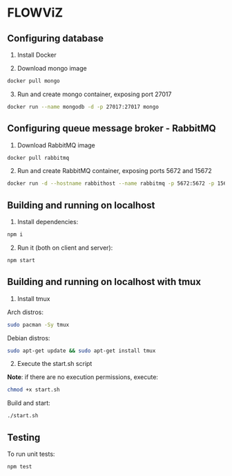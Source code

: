 # FLOWViZ

## Configuring database

1. Install Docker

2. Download mongo image

```sh
docker pull mongo
```

3. Run and create mongo container, exposing port 27017

```sh
docker run --name mongodb -d -p 27017:27017 mongo
```

## Configuring queue message broker - RabbitMQ

1. Download RabbitMQ image

```sh
docker pull rabbitmq
```

2. Run and create RabbitMQ container, exposing ports 5672 and 15672

```sh
docker run -d --hostname rabbithost --name rabbitmq -p 5672:5672 -p 15672:15672 rabbitmq:management
```

## Building and running on localhost

1. Install dependencies:

```sh
npm i
```

2. Run it (both on client and server):

```sh
npm start
```

## Building and running on localhost **with tmux**

1. Install tmux

Arch distros:
```sh
sudo pacman -Sy tmux
```

Debian distros:
```sh
sudo apt-get update && sudo apt-get install tmux
```

2. Execute the start.sh script

**Note**: if there are no execution permissions, execute:
```sh
chmod +x start.sh
```

Build and start:
```sh
./start.sh
```

## Testing

To run unit tests:

```sh
npm test
```
